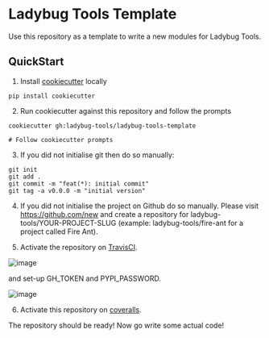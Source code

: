 # Ladybug Tools Template

Use this repository as a template to write a new modules for Ladybug Tools.

## QuickStart
1. Install [cookiecutter](https://cookiecutter.readthedocs.io/en/latest/readme.html) locally
```console
pip install cookiecutter
```
2. Run cookiecutter against this repository and follow the prompts
```console
cookiecutter gh:ladybug-tools/ladybug-tools-template

# Follow cookiecutter prompts
```

3. If you did not initialise git then do so manually:
```console
git init 
git add .
git commit -m "feat(*): initial commit"
git tag -a v0.0.0 -m "initial version"
```

4. If you did not initialise the project on Github do so manually. Please visit https://github.com/new and create a repository for ladybug-tools/YOUR-PROJECT-SLUG (example: ladybug-tools/fire-ant for a project called Fire Ant).

5. Activate the repository on [TravisCI](https://travis-ci.org/).
  
  ![image](https://user-images.githubusercontent.com/2915573/61428579-bbed0180-a8f0-11e9-8a4e-3ae7816c24a5.png)
  
  and set-up GH_TOKEN and PYPI_PASSWORD.

  ![image](https://user-images.githubusercontent.com/2915573/61428637-0c645f00-a8f1-11e9-9e5a-55b7a71536ed.png)

6. Activate this repository on [coveralls](https://coveralls.io/).

The repository should be ready! Now go write some actual code!